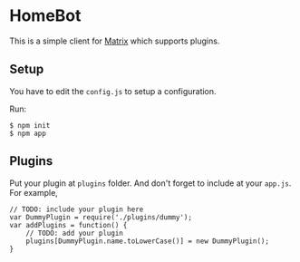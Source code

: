 # HomeBot

This is a simple client for [Matrix](https://matrix.org/) which supports plugins.

## Setup

You have to edit the `config.js` to setup a configuration.

Run:
```
$ npm init
$ npm app
```

## Plugins

Put your plugin at `plugins` folder. And don't forget to include at your `app.js`. For example,

```
// TODO: include your plugin here
var DummyPlugin = require('./plugins/dummy');
var addPlugins = function() {
    // TODO: add your plugin
    plugins[DummyPlugin.name.toLowerCase()] = new DummyPlugin();
}
```
